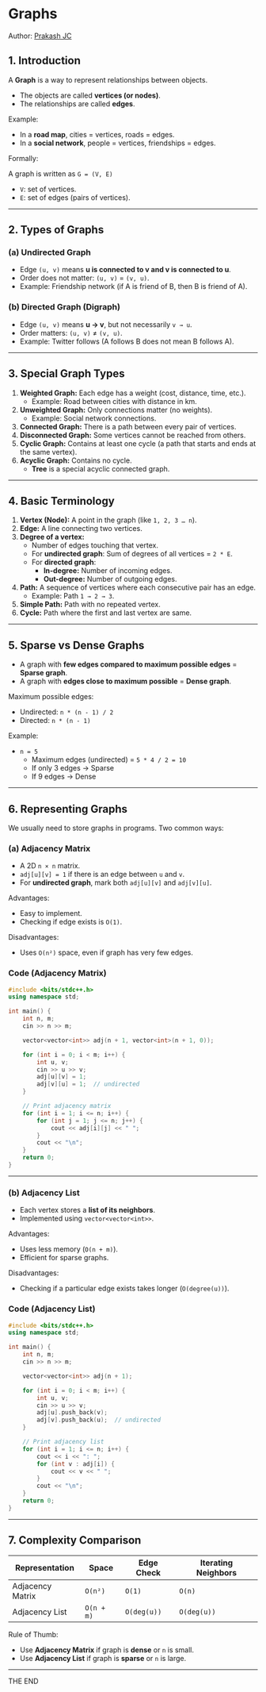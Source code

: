 # Graphs

Author: [Prakash JC](https://prakash079513.github.io)

## 1. Introduction

A **Graph** is a way to represent relationships between objects.

- The objects are called **vertices (or nodes)**.
- The relationships are called **edges**.

Example:

- In a **road map**, cities = vertices, roads = edges.
- In a **social network**, people = vertices, friendships = edges.

Formally:

A graph is written as `G = (V, E)`

- `V`: set of vertices.
- `E`: set of edges (pairs of vertices).

---

## 2. Types of Graphs

### (a) **Undirected Graph**

- Edge `(u, v)` means **u is connected to v and v is connected to u**.
- Order does not matter: `(u, v)` = `(v, u)`.
- Example: Friendship network (if A is friend of B, then B is friend of A).

### (b) **Directed Graph (Digraph)**

- Edge `(u, v)` means **u → v**, but not necessarily `v → u`.
- Order matters: `(u, v)` ≠ `(v, u)`.
- Example: Twitter follows (A follows B does not mean B follows A).

---

## 3. Special Graph Types

1. **Weighted Graph:** Each edge has a weight (cost, distance, time, etc.).
   - Example: Road between cities with distance in km.
2. **Unweighted Graph:** Only connections matter (no weights).
   - Example: Social network connections.
3. **Connected Graph:** There is a path between every pair of vertices.
4. **Disconnected Graph:** Some vertices cannot be reached from others.
5. **Cyclic Graph:** Contains at least one cycle (a path that starts and ends at the same vertex).
6. **Acyclic Graph:** Contains no cycle.
   - **Tree** is a special acyclic connected graph.

---

## 4. Basic Terminology

1. **Vertex (Node):** A point in the graph (like `1, 2, 3 … n`).
2. **Edge:** A line connecting two vertices.
3. **Degree of a vertex:**
   - Number of edges touching that vertex.
   - For **undirected graph**: Sum of degrees of all vertices = `2 * E`.
   - For **directed graph**:
     - **In-degree:** Number of incoming edges.
     - **Out-degree:** Number of outgoing edges.
4. **Path:** A sequence of vertices where each consecutive pair has an edge.
   - Example: Path `1 → 2 → 3`.
5. **Simple Path:** Path with no repeated vertex.
6. **Cycle:** Path where the first and last vertex are same.

---

## 5. Sparse vs Dense Graphs

- A graph with **few edges compared to maximum possible edges** = **Sparse graph**.
- A graph with **edges close to maximum possible** = **Dense graph**.

Maximum possible edges:

- Undirected: `n * (n - 1) / 2`
- Directed: `n * (n - 1)`

Example:

- `n = 5`
  - Maximum edges (undirected) = `5 * 4 / 2 = 10`
  - If only 3 edges → Sparse
  - If 9 edges → Dense

---

## 6. Representing Graphs

We usually need to store graphs in programs. Two common ways:

### (a) Adjacency Matrix

- A 2D `n × n` matrix.
- `adj[u][v] = 1` if there is an edge between `u` and `v`.
- For **undirected graph**, mark both `adj[u][v]` and `adj[v][u]`.

Advantages:

- Easy to implement.
- Checking if edge exists is `O(1)`.

Disadvantages:

- Uses `O(n²)` space, even if graph has very few edges.

### Code (Adjacency Matrix)

```cpp
#include <bits/stdc++.h>
using namespace std;

int main() {
    int n, m;
    cin >> n >> m;

    vector<vector<int>> adj(n + 1, vector<int>(n + 1, 0));

    for (int i = 0; i < m; i++) {
        int u, v;
        cin >> u >> v;
        adj[u][v] = 1;
        adj[v][u] = 1;  // undirected
    }

    // Print adjacency matrix
    for (int i = 1; i <= n; i++) {
        for (int j = 1; j <= n; j++) {
            cout << adj[i][j] << " ";
        }
        cout << "\n";
    }
    return 0;
}
```

---

### (b) Adjacency List

- Each vertex stores a **list of its neighbors**.
- Implemented using `vector<vector<int>>`.

Advantages:

- Uses less memory (`O(n + m)`).
- Efficient for sparse graphs.

Disadvantages:

- Checking if a particular edge exists takes longer (`O(degree(u))`).

### Code (Adjacency List)

```cpp
#include <bits/stdc++.h>
using namespace std;

int main() {
    int n, m;
    cin >> n >> m;

    vector<vector<int>> adj(n + 1);

    for (int i = 0; i < m; i++) {
        int u, v;
        cin >> u >> v;
        adj[u].push_back(v);
        adj[v].push_back(u);  // undirected
    }

    // Print adjacency list
    for (int i = 1; i <= n; i++) {
        cout << i << ": ";
        for (int v : adj[i]) {
            cout << v << " ";
        }
        cout << "\n";
    }
    return 0;
}
```

---

## 7. Complexity Comparison

| Representation   | Space      | Edge Check  | Iterating Neighbors |
| ---------------- | ---------- | ----------- | ------------------- |
| Adjacency Matrix | `O(n²)`    | `O(1)`      | `O(n)`              |
| Adjacency List   | `O(n + m)` | `O(deg(u))` | `O(deg(u))`         |

Rule of Thumb:

- Use **Adjacency Matrix** if graph is **dense** or `n` is small.
- Use **Adjacency List** if graph is **sparse** or `n` is large.

---

THE END
